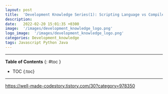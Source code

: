 ```yaml
---
layout: post
title:  'Development Knowledge Series(1): Scripting Language vs Compile Language'
description: 
date:   2022-02-20 15:01:35 +0300
image:  '/images/development_knowledge_logo.png'
logo_image:  '/images/development_knowledge_logo.png'
categories: Development_knowledge
tags: Javascript Python Java
---
```

---

**Table of Contents**
{: #toc }
*  TOC
{:toc}

---

https://well-made-codestory.tistory.com/30?category=978350